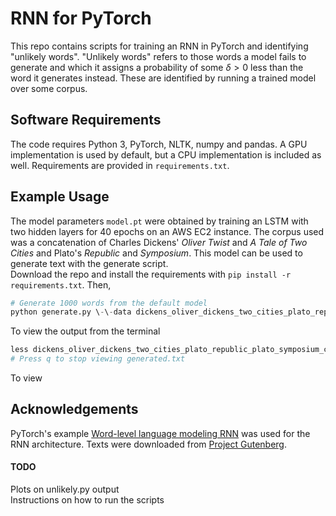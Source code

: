 # RNN for PyTorch
This repo contains scripts for training an RNN in PyTorch and identifying "unlikely words".
"Unlikely words" refers to those words a model fails to generate and which it assigns a probability of some $\delta > 0$ less than the word it generates instead. These are identified by running a trained model over some corpus.

## Software Requirements
The code requires Python 3, PyTorch, NLTK, numpy and pandas. A GPU implementation is used by default, but a CPU implementation is included as well. Requirements are provided in `requirements.txt`.

## Example Usage
The model parameters `model.pt` were obtained by training an LSTM with two hidden layers for 40 epochs on an AWS EC2 instance. The corpus used was a concatenation of Charles Dickens' *Oliver Twist* and *A Tale of Two Cities* and Plato's *Republic* and *Symposium*. This model can be used to generate text with the generate script.  
Download the repo and install the requirements with `pip install -r requirements.txt`. Then,
```python
# Generate 1000 words from the default model
python generate.py \-\-data dickens_oliver_dickens_two_cities_plato_republic_plato_symposium_clean/
```
To view the output from the terminal
```python
less dickens_oliver_dickens_two_cities_plato_republic_plato_symposium_clean/generated.txt
# Press q to stop viewing generated.txt
```
To view 
## Acknowledgements
PyTorch's example [Word-level language modeling RNN](https://github.com/pytorch/examples/tree/master/word_language_model) was used for the RNN architecture. Texts were downloaded from [Project Gutenberg](https://www.gutenberg.org/).  

#### TODO
Plots on unlikely.py output  
Instructions on how to run the scripts  
